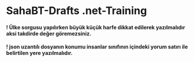 # SahaBT-Drafts .net-Training
<h4>! Ülke sorgusu yapılırken büyük küçük harfe dikkat edilerek yazılmalıdır aksi takdirde değer göremezsiniz. </h4>
<h4>! json uzantılı dosyanın konumu insanlar sınıfının içindeki yorum satırı ile belirtilen yere yazılmalıdır.  </h4>

